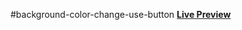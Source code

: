 #background-color-change-use-button
<a href="https://sunaramwebdev.github.io/SunaramWebDev-background-color-change-use-button/"><b>Live Preview</b>
</a>
